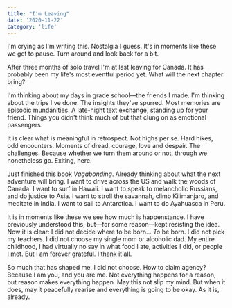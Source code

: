 ```yaml
---
title: "I'm Leaving"
date: '2020-11-22'
category: 'life'
---
```


I'm crying as I'm writing this. Nostalgia I guess. It's in moments like these we get to pause. Turn around and look back for a bit.

After three months of solo travel I'm at last leaving for Canada. It has probably been my life's most eventful period yet. What will the next chapter bring?

I'm thinking about my days in grade school—the friends I made. I'm thinking about the trips I've done. The insights they've spurred. Most memories are episodic mundanities. A late-night text exchange, standing up for your friend. Things you didn't think much of but that clung on as emotional passengers.

It is clear what is meaningful in retrospect. Not highs per se. Hard hikes, odd encounters. Moments of dread, courage, love and despair. The challenges. Because whether we turn them around or not, through we nonetheless go. Exiting, here.

Just finished this book _Vagabonding_. Already thinking about what the next adventure will bring. I want to drive across the US and walk the woods of Canada. I want to surf in Hawaii. I want to speak to melancholic Russians, and do justice to Asia. I want to stroll the savannah, climb Kilimanjaro, and meditate in India. I want to sail to Antarctica. I want to do Ayahuasca in Peru.

It is in moments like these we see how much is happenstance. I have previously understood this, but—for some reason—kept resisting the idea. Now it is clear: I did not decide where to be born... _To_ be born. I did not pick my teachers. I did not choose my single mom or alcoholic dad. My entire childhood, I had virtually no say in what food I ate, activities I did, or people I met. But I am forever grateful. I thank it all.

So much that has shaped me, I did not choose. How to claim agency? Because I am you, and you are me. Not everything happens for a reason, but reason makes everything happen. May this not slip my mind. But when it does, may it peacefully rearise and everything is going to be okay. As it is, already.
